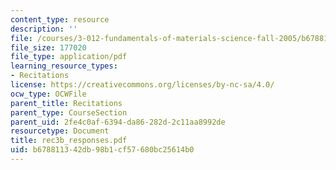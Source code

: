 ```yaml
---
content_type: resource
description: ''
file: /courses/3-012-fundamentals-of-materials-science-fall-2005/b678811342db98b1cf57680bc25614b0_rec3b_responses.pdf
file_size: 177020
file_type: application/pdf
learning_resource_types:
- Recitations
license: https://creativecommons.org/licenses/by-nc-sa/4.0/
ocw_type: OCWFile
parent_title: Recitations
parent_type: CourseSection
parent_uid: 2fe4c0af-6394-da86-282d-2c11aa8992de
resourcetype: Document
title: rec3b_responses.pdf
uid: b6788113-42db-98b1-cf57-680bc25614b0
---
```

